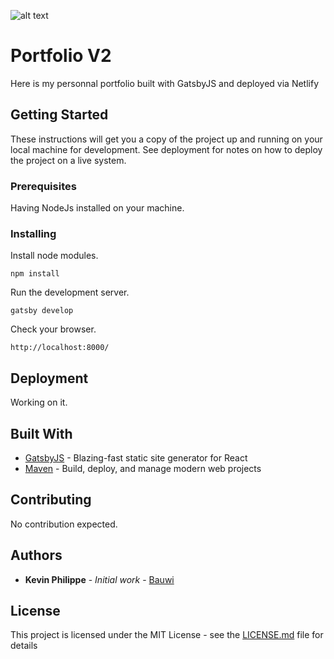 ![alt text](https://i.imgur.com/a1J7Ayv.png)

# Portfolio V2

Here is my personnal portfolio built with GatsbyJS and deployed via Netlify

## Getting Started

These instructions will get you a copy of the project up and running on your local machine for development. See deployment for notes on how to deploy the project on a live system.

### Prerequisites

Having NodeJs installed on your machine.

### Installing

Install node modules.

```
npm install
```

Run the development server.

```
gatsby develop
```

Check your browser.

```
http://localhost:8000/
```

## Deployment

Working on it.

## Built With

* [GatsbyJS](https://www.gatsbyjs.org/) - Blazing-fast static site generator for React
* [Maven](https://www.netlify.com/) - Build, deploy, and manage
  modern web projects

## Contributing

No contribution expected.

## Authors

* **Kevin Philippe** - _Initial work_ - [Bauwi](https://github.com/Bauwi)

## License

This project is licensed under the MIT License - see the [LICENSE.md](LICENSE.md) file for details
